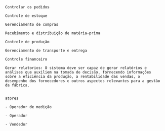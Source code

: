 
    Controlar os pedidos

    Controle de estoque

    Gerenciamento de compras

    Recebimento e distribuição de matéria-prima

    Controle de produção

    Gerenciamento de transporte e entrega

    Controle financeiro

    Gerar relatorios: O sistema deve ser capaz de gerar relatórios e análises que auxiliem na tomada de decisão, fornecendo informações sobre a eficiência da produção, a rentabilidade das vendas, o desempenho dos fornecedores e outros aspectos relevantes para a gestão da fábrica.


    atores

    - Operador de medição

    - Operador

    - Vendedor
